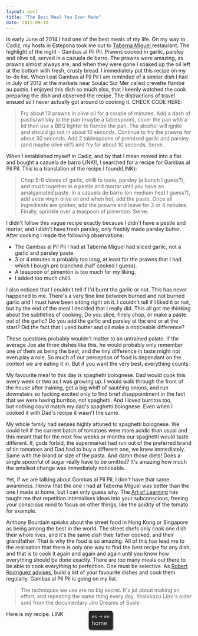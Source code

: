 ```yaml
---
layout: post
title: "The Best Meal You Ever Made"
date: 2015-09-10
---
```

In early June of 2014 I had one of the best meals of my life. On my way to Cadiz, my hosts in Estepona took me out to [Taberna Miguel ](http://www.tripadvisor.es/Restaurant_Review-g187437-d4593886-Reviews-Taberna_Miguel-Estepona_Costa_del_Sol_Province_of_Malaga_Andalucia.html)restaurant. The highlight of the night - Gambas al Pil Pil. Prawns cooked in garlic, parsley and olive oil, served in a cazuela de barro. The prawns were amazing, as prawns almost always are, and when they were gone I soaked up the oil left at the bottom with fresh, crusty bread. I immediately put this recipe on my to-do list. When I eat Gambas al Pil Pil I am reminded of a similar dish I had in July of 2012 at the markets near Soulac Sur Mer called crevette flambé au pastis. I enjoyed this dish so much also, that I keenly watched the cook preparing the dish and observed the recipe. The distractions of travel ensued so I never actually got around to cooking it. CHECK CODE HERE:

> Fry about 10 <span class="highlight">prawns</span> in olive oil for a couple of minutes. Add a dash of pastis/whisky to the pan (maybe a tablespoon), cover the pan with a lid then use a BBQ lighter to flambé the pan. The <span class="highlight">alcohol</span> will ignite and should go out in about 10 seconds. Continue to fry the <span class="highlight">prawns</span> for about 30 seconds. Add 2 tablespoons of premixed <span class="highlight">garlic</span> and parsley (and maybe olive oil?) and fry for about 10 seconds. Serve.

When I established myself in Cadiz, and by that I mean moved into a flat and bought a cazuela de barro LINK!!, I searched for a recipe for Gambas al Pil Pil. This is a translation of the recipe I found(LINK):

> Chop 5-6 cloves of garlic, chilli to taste, parsley (a bunch I guess?), and mush together in a pestle and mortar until you have an amalgamated paste. In a cazuela de barro (on medium heat I guess?), add extra virgin olive oil and when hot, add the paste. Once all ingredients are golden, add the prawns and leave for 3 or 4 minutes. Finally, sprinkle over a teaspoon of pimentón. Serve.

I didn't follow this vague recipe exactly because I didn't have a pestle and mortar, and I didn't have fresh parsley, only freshly made parsley butter. After cooking I made the following observations:

*   The Gambas al Pil Pil I had at Taberna Miguel had sliced garlic, not a garlic and parsley paste.
*   3 or 4 minutes is probably too long, at least for the prawns that I had which I bough pre blanched (half cooked I guess).
*   A teaspoon of pimentón is too much for my liking.
*   I added too much chilli.

I also noticed that I couldn't tell if I'd burnt the garlic or not. This has never happened to me. There's a very fine line between burned and not burned garlic and I must have been sitting right on it. I couldn't tell if I liked it or not, but by the end of the meal I decided that I really did. This all got me thinking about the subtleties of cooking. Do you slice, finely chop, or make a paste out of the garlic? Do you add the garlic and parsley at the end or at the start? Did the fact that I used butter and oil make a noticeable difference? 

These questions probably wouldn't matter to an untrained palate. If the average Joe ate three dishes like this, he would probably only remember one of them as being the best, and the tiny difference in taste might not even play a role. So much of our perception of food is dependant on the context we are eating it in. But if you want the very best, everything counts. 

My favourite meal to this day is spaghetti bolognese. Dad would cook this every week or two as I was growing up. I would walk through the front of the house after training, get a big whiff of sautéing onions, and run downstairs so fucking excited only to find brief disappointment in the fact that we were having burritos, not spaghetti. And I loved burritos too, but nothing could match my dad's spaghetti bolognese. Even when I cooked it with Dad's recipe it wasn't the same. 

My whole family had senses highly attuned to spaghetti bolognese. We could tell if the current batch of tomatoes were more acidic than usual and this meant that for the next few weeks or months our spaghetti would taste different. If, gods forbid, the supermarket had run out of the preferred brand of tin tomatoes and Dad had to buy a different one, we knew immediately. Same with the brand or size of the pasta. And damn those diets! Does a single spoonful of sugar really have to be omitted? It's amazing how much the smallest change was immediately noticeable. 

Yet, if we are talking about Gambas al Pil Pil, I don't have that same awareness. I know that the one I had at Taberna Miguel was better than the one I made at home, but I can only guess why. The [Art of Learning](http://www.amazon.com/The-Art-Learning-Journey-Performance/dp/0743277465) has taught me that repetition internalises ideas into your subconscious, freeing your conscious mind to focus on other things, like the acidity of the tomato for example. 

Anthony Bourdain speaks about the street food in Hong Kong or Singapore as being among the best in the world. The street chefs only cook one dish their whole lives, and it's the same dish their father cooked, and their grandfather. That is why the food is so amazing. All of this has lead me to the realisation that there is only one way to find the best recipe for any dish, and that is to cook it again and again and again until you know how everything should be done exactly. There are too many meals out there to be able to cook everything to perfection. One must be selective. As [Robert Rodriguez advises](http://youtu.be/Vrw5FkLutWk?t=4m8s), build a list of your favourite dishes and cook them regularly. Gambas al Pil Pil is going on my list.

> The techniques we use are no big secret. It's jut about making an effort, and repeating the same thing every day. Yoshikazu (Jiro's older son) from the documentary Jiro Dreams of Sushi

Here is my recipe. LINK

<div style="position:absolute;z-index:9999;font-size:1em;top:1711.375px;left:452px;">

<div style="max-width:300px !important;color:#eee !important;border-color:#111!important;border-width:0!important;-webkit-border-radius:5px !important;background-color:rgba(17,17,17,0.9) !important;font-size:16px !important;padding:8px!important;overflow:visible !important;z-index:999999 !important;text-align:left !important;box-shadow:#666 2px 2px 2px !important;">

<div class="lang" style="float:right;font-size:80%;color:inherit;border:none;background:none;">es → en</div>

<div class="translation" style="color:inherit;border:none;background:none;">home</div>

</div>

</div>
